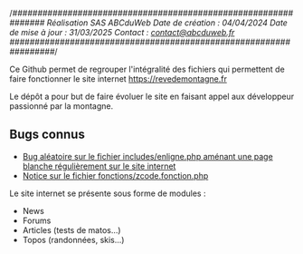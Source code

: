 /*###############################################################
Réalisation SAS ABCduWeb
Date de création : 04/04/2024
Date de mise à jour : 31/03/2025
Contact : contact@abcduweb.fr
#################################################################*/

Ce Github permet de regrouper l'intégralité des fichiers qui permettent de faire fonctionner le site internet https://revedemontagne.fr

Le dépôt a pour but de faire évoluer le site en faisant appel aux développeur passionné par la montagne.

<h2>Bugs connus</h2>
<ul><li><a href="https://github.com/abcduweb/RevedeMontagne/issues/1">Bug aléatoire sur le fichier includes/enligne.php aménant une page blanche régulièrement sur le site internet</a></li>
<li><a href="https://github.com/abcduweb/RevedeMontagne/issues/2">Notice sur le fichier fonctions/zcode.fonction.php</a></li></ul>

Le site internet se présente sous forme de modules :
- News
- Forums
- Articles (tests de matos...)
- Topos (randonnées, skis...)

